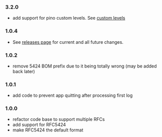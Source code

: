 ### 3.2.0
+ add support for pino custom levels. See [custom levels](https://github.com/pinojs/pino/blob/HEAD/docs/api.md#opt-customlevels)

### 1.0.4
+ See [releases page](https://github.com/pinojs/pino-syslog/releases) for current and all future changes.

### 1.0.2
+ remove 5424 BOM prefix due to it being totally wrong (may be added back later)

### 1.0.1
+ add code to prevent app quitting after processing first log

### 1.0.0
+ refactor code base to support multiple RFCs
+ add support for RFC5424
+ make RFC5424 the default format
